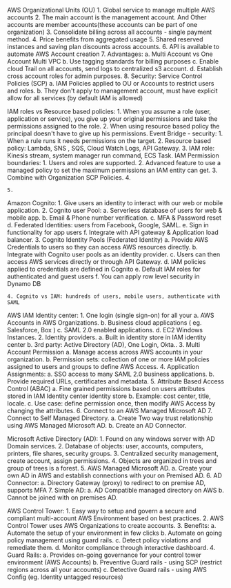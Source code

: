 AWS Organizational Units (OU)
	1. Global service to manage multiple AWS accounts
	2. The main account is the management account. And Other accounts are member accounts(these accounts can be part of one organization)
	3. Consolidate billing across all accounts - single payment method.
	4. Price benefits from aggregated usage 
	5. Shared reserved instances and saving plan discounts across accounts.
	6. API is available to automate AWS Account creation
	7. Advantages:
		a. Multi Account vs One Account Multi VPC
		b. Use tagging standards for billing purposes
		c. Enable cloud Trail on all accounts, send logs to centralized s3 account.
		d. Establish cross account roles for admin purposes.
	8. Security: Service Control Policies (SCP)
		a. IAM Policies applied to OU or Accounts to restrict users and roles.
		b. They don't apply to management account, must have explicit allow for all services (by default IAM is allowed)
		

	
IAM roles vs Resource based policies:
	1. When you assume a role (user, application or service), you give up your original permissions and take the permissions assigned to the role.
	2. When using resource based policy the principal doesn't have to give up his permissions.
Event Bridge - security:
	1. When a rule runs it needs permissions on the target.
	2. Resource based policy: Lambda, SNS , SQS, Cloud Watch Logs, API Gateway.
	3. IAM role: Kinesis stream, system manager run command, ECS Task.
IAM Permission boundaries:
	1. Users and roles are supported.
	2. Advanced feature to use a managed policy to set the maximum permissions an IAM entity can get.
	3. Combine with Organization SCP Policies.
	4. 
	
	5. 


Amazon Cognito:
	1. Give users an identity to interact with our web or mobile application.
	2. Cognito user Pool:
		a. Serverless database of users for web & mobile app.
		b. Email & Phone number verification.
		c. MFA & Password reset
		d. Federated Identities: users from Facebook, Google, SAML.
		e. Sign in functionality for app users
		f. Integrate with API gateway & Application load balancer.
	3. Cognito Identity Pools (Federated Identity)
		a. Provide AWS Credentials to users so they can access AWS resources directly.
		b. Integrate with Cognito user pools as an identity provider.
		c. Users can then access AWS services directly or through API Gateway.
		d. IAM policies applied to credentials are defined in Cognito
		e. Default IAM roles for authenticated and guest users
		f. You can apply row level security in Dynamo DB
		
	4. Cognito vs IAM: hundreds of users, mobile users, authenticate with SAML

AWS IAM Identity center:
	1. One login (single sign-on) for all your 
		a. AWS Accounts in AWS Organizations.
		b. Business cloud applications ( eg. Salesforce, Box )
		c. SAML 2.0 enabled applications.
		d. EC2 Windows Instances.
	2. Identity providers.
		a. Built in identity store in IAM identity center
		b. 3rd party: Active Directory (AD), One Login, Okta..
	3. Multi Account Permission
		a. Manage access across AWS accounts in your organization.
		b. Permission sets: collection of one or more IAM policies assigned to users and groups to define AWS Access.
	4. Application Assignments:
		a. SSO access to many SAML 2.0 business applications.
		b. Provide required URLs, certificates and metadata.
	5. Attribute Based Access Control (ABAC)
		a. Fine grained permissions based on users attributes stored in IAM Identity center identity store
		b. Example: cost center, title, locale.
		c. Use case: define permission once, then modify AWS Access by changing the attributes.
	6. Connect to an AWS Managed Microsoft AD
	7. Connect to Self Managed Directory.
		a. Create Two way trust relationship using AWS Managed Microsoft AD.
		b. Create an AD Connector.

Microsoft Active Directory (AD):
	1. Found on any windows server with AD Domain services.
	2. Database of objects: user, accounts, computers, printers, file shares, security groups.
	3. Centralized security management, create account, assign permissions.
	4. Objects are organized in trees and group of trees is a forest.
	5. AWS Managed Microsoft AD.
		a. Create your own AD in AWS and establish connections with your on Premised AD.
	6. AD Connector:
		a. Directory Gateway (proxy) to redirect to on premise AD, supports MFA
	7. Simple AD:
		a. AD Compatible managed directory on AWS
		b. Cannot be joined with on premises AD.

AWS Control Tower:
	1.  Easy way to setup and govern a secure and compliant multi-account AWS Environment based on best practices.
	2. AWS Control Tower uses AWS Organizations to create accounts.
	3. Benefits:
		a. Automate the setup of your environment in few clicks
		b. Automate on going policy management using guard rails.
		c. Detect policy violations and remediate them.
		d. Monitor compliance through interactive dashboard.
	4. Guard Rails:
		a. Provides on-going governance for your control tower environment (AWS Accounts)
		b. Preventive Guard rails - using SCP (restrict regions across all your accounts)
		c. Detective Guard rails - using AWS Config (eg. Identity untagged resources)

